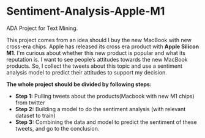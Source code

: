# Sentiment-Analysis-Apple-M1
ADA Project for Text Mining. 

This project comes from an idea should I buy the new MacBook with new cross-era chips. Apple has released its cross era product with **Apple Silicon M1**. I'm curious about whether this new product is popular and what its reputation is. I want to see people’s attitudes towards the new MacBook products. So, I collect the tweets about this topic and use a sentiment analysis model to predict their attitudes to support my decision. 

**The whole project should be divided by following steps:**

- **Step 1:** Pulling tweets about the products(Macbook with new M1 chips) from twitter
- **Step 2:** Building a model to do the sentiment analysis (with relevant dataset to train)
- **Step 3:** Combining the data and model to predict the sentiment of these tweets, and go to the conclusion.